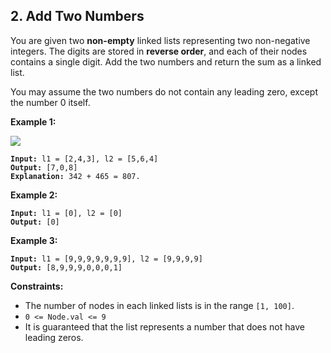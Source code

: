 ## 2. Add Two Numbers
You are given two **non-empty** linked lists representing two non-negative integers. The digits are stored in **reverse order**, and each of their nodes contains a single digit. Add the two numbers and return the sum as a linked list.

You may assume the two numbers do not contain any leading zero, except the number 0 itself.

**Example 1:**

<img src="https://assets.leetcode.com/uploads/2020/10/02/addtwonumber1.jpg">
<pre><code><b>Input:</b> l1 = [2,4,3], l2 = [5,6,4]
<b>Output:</b> [7,0,8]
<b>Explanation:</b> 342 + 465 = 807.
</code></pre>

**Example 2:**
<pre><code><b>Input:</b> l1 = [0], l2 = [0]
<b>Output:</b> [0]
</code></pre>

**Example 3:**
<pre><code><b>Input:</b> l1 = [9,9,9,9,9,9,9], l2 = [9,9,9,9]
<b>Output:</b> [8,9,9,9,0,0,0,1]
</code></pre>

**Constraints:**
* The number of nodes in each linked lists is in the range `[1, 100]`.
* `0 <= Node.val <= 9`
* It is guaranteed that the list represents a number that does not have leading zeros.